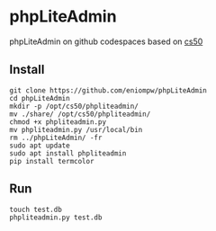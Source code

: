 # phpLiteAdmin

phpLiteAdmin on github codespaces based on [cs50](https://github.com/cs50/codespace/tree/main/opt/cs50/phpliteadmin)

## Install

```
git clone https://github.com/eniompw/phpLiteAdmin
cd phpLiteAdmin
mkdir -p /opt/cs50/phpliteadmin/
mv ./share/ /opt/cs50/phpliteadmin/
chmod +x phpliteadmin.py
mv phpliteadmin.py /usr/local/bin
rm ../phpLiteAdmin/ -fr
sudo apt update
sudo apt install phpliteadmin
pip install termcolor
```
## Run
```
touch test.db
phpliteadmin.py test.db
```
